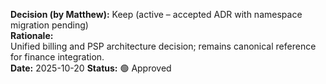 **Decision (by Matthew):** Keep (active – accepted ADR with namespace migration pending)  
**Rationale:**  
Unified billing and PSP architecture decision; remains canonical reference for finance integration.  
**Date:** 2025-10-20  **Status:** 🟢 Approved
